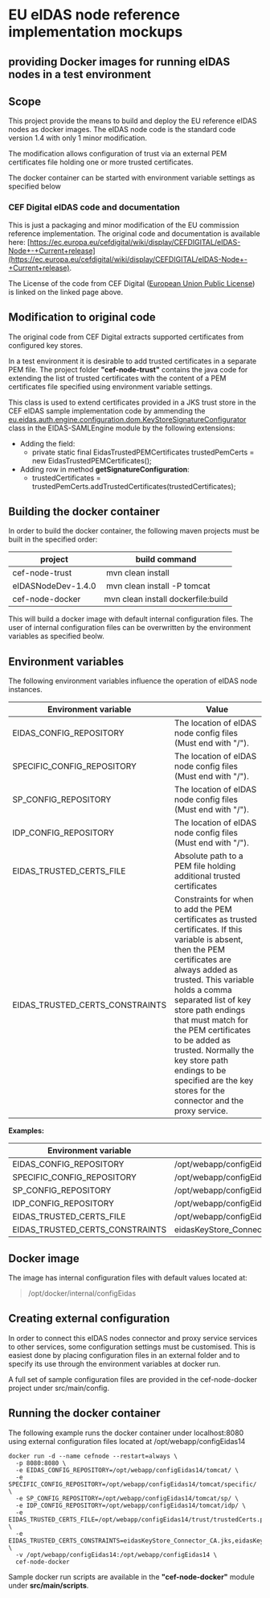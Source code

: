 # EU eIDAS node reference implementation mockups
providing Docker images for running eIDAS nodes in a test environment
---
## Scope
This project provide the means to build and deploy the EU reference eIDAS nodes as docker images.
The eIDAS node code is the standard code version 1.4 with only 1 minor modification.

The modification allows configuration of trust via an external PEM certificates file holding one or more trusted certificates.

The docker container can be started with environment variable settings as specified below

### CEF Digital eIDAS code and documentation
This is just a packaging and minor modification of the EU commission reference implementation. The original code and documentation is available here: [https://ec.europa.eu/cefdigital/wiki/display/CEFDIGITAL/eIDAS-Node+-+Current+release](https://ec.europa.eu/cefdigital/wiki/display/CEFDIGITAL/eIDAS-Node+-+Current+release).

The License of the code from CEF Digital ([European Union Public License](https://ec.europa.eu/cefdigital/wiki/display/CEFDIGITAL/eIDAS-Node+-+Current+release?preview=/46992189/52603177/eupl_v1.2_en%20.pdf)) is linked on the linked page above.

## Modification to original code

The original code from CEF Digital extracts supported certificates from configured key stores.

In a test environment it is desirable to add trusted certificates in a separate PEM file. The project folder **"cef-node-trust"** contains the java code for extending the list of trusted certificates with the content of a PEM certificates file specified using environment variable settings.

This class is used to extend certificates provided in a JKS trust store in the CEF eIDAS sample implementation code by ammending the [eu.eidas.auth.engine.configuration.dom.KeyStoreSignatureConfigurator](https://github.com/elegnamnden/eidas-eu-mock/blob/master/eIDASNodeDev-1.4.0/EIDAS-SAMLEngine/src/main/java/eu/eidas/auth/engine/configuration/dom/KeyStoreSignatureConfigurator.java) class in the EIDAS-SAMLEngine module by the following extensions:

- Adding the field:
  - private static final EidasTrustedPEMCertificates trustedPemCerts = new EidasTrustedPEMCertificates();
- Adding row in method **getSignatureConfiguration**:
  - trustedCertificates = trustedPemCerts.addTrustedCertificates(trustedCertificates);


## Building the docker container
In order to build the docker container, the following maven projects must be built in the specified order:

project | build command
---|---
cef-node-trust | mvn clean install
eIDASNodeDev-1.4.0 | mvn clean install -P tomcat
cef-node-docker | mvn clean install dockerfile:build

This will build a docker image with default internal configuration files.
The user of internal configuration files can be overwritten by the environment variables as specified beolw.

## Environment variables
The following environment variables influence the operation of eIDAS node instances.

Environment variable | Value
---|---
EIDAS_CONFIG_REPOSITORY | The location of eIDAS node config files (Must end with "/").
SPECIFIC_CONFIG_REPOSITORY | The location of eIDAS node config files (Must end with "/").
SP_CONFIG_REPOSITORY | The location of eIDAS node config files (Must end with "/").
IDP_CONFIG_REPOSITORY | The location of eIDAS node config files (Must end with "/").
EIDAS_TRUSTED_CERTS_FILE | Absolute path to a PEM file holding additional trusted certificates
EIDAS_TRUSTED_CERTS_CONSTRAINTS | Constraints for when to add the PEM certificates as trusted certificates. If this variable is absent, then the PEM certificates are always added as trusted. This variable holds a comma separated list of key store path endings that must match for the PEM certificates to be added as trusted. Normally the key store path endings to be specified are the key stores for the connector and the proxy service.

**Examples:**

Environment variable | Value
---|---
EIDAS_CONFIG_REPOSITORY | /opt/webapp/configEidas14/tomcat/
SPECIFIC_CONFIG_REPOSITORY | /opt/webapp/configEidas14/tomcat/specific/
SP_CONFIG_REPOSITORY | /opt/webapp/configEidas14/tomcat/sp/
IDP_CONFIG_REPOSITORY | /opt/webapp/configEidas14/tomcat/idp/
EIDAS_TRUSTED_CERTS_FILE | /opt/webapp/configEidas14/trust/trustedCerts.pem
EIDAS_TRUSTED_CERTS_CONSTRAINTS | eidasKeyStore_Connector_CA.jks,eidasKeyStore_Service_CA.jks


## Docker image
The image has internal configuration files with default values located at:

> /opt/docker/internal/configEidas

## Creating external configuration
In order to connect this eIDAS nodes connector and proxy service services to other services, some configuration settings must be customised. This is easiest done by placing configuration files in an external folder and to specify its use through the environment variables at docker run.

A full set of sample configuration files are provided in the cef-node-docker project under src/main/config.

## Running the docker container
The following example runs the docker container under localhost:8080 using external configuration files located at /opt/webapp/configEidas14

```
docker run -d --name cefnode --restart=always \
  -p 8080:8080 \
  -e EIDAS_CONFIG_REPOSITORY=/opt/webapp/configEidas14/tomcat/ \
  -e SPECIFIC_CONFIG_REPOSITORY=/opt/webapp/configEidas14/tomcat/specific/ \
  -e SP_CONFIG_REPOSITORY=/opt/webapp/configEidas14/tomcat/sp/ \
  -e IDP_CONFIG_REPOSITORY=/opt/webapp/configEidas14/tomcat/idp/ \
  -e EIDAS_TRUSTED_CERTS_FILE=/opt/webapp/configEidas14/trust/trustedCerts.pem \
  -e EIDAS_TRUSTED_CERTS_CONSTRAINTS=eidasKeyStore_Connector_CA.jks,eidasKeyStore_Service_CA.jks \
  -v /opt/webapp/configEidas14:/opt/webapp/configEidas14 \
  cef-node-docker
```

Sample docker run scripts are available in the **"cef-node-docker"** module under **src/main/scripts**.
